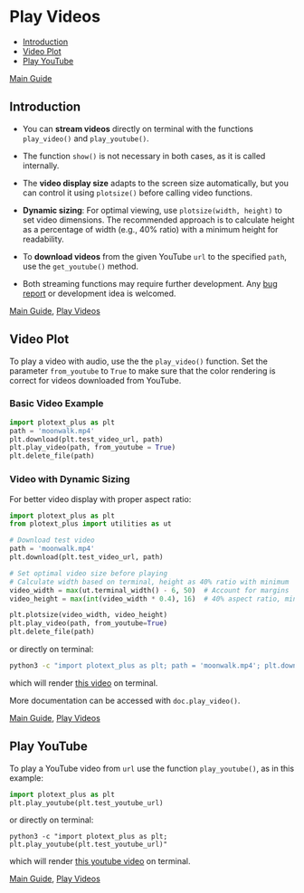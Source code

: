 # Play Videos

- [Introduction](https://github.com/ccmitchellusa/plotext_plus/blob/master/docs/video.md#introduction)
- [Video Plot](https://github.com/ccmitchellusa/plotext_plus/blob/master/docs/video.md#video-plot)
- [Play YouTube](https://github.com/ccmitchellusa/plotext_plus/blob/master/docs/video.md#play-youtube)

[Main Guide](https://github.com/ccmitchellusa/plotext_plus#guide)

## Introduction

- You can **stream videos** directly on terminal with the functions `play_video()` and `play_youtube()`.

- The function `show()` is not necessary in both cases, as it is called internally.

- The **video display size** adapts to the screen size automatically, but you can control it using `plotsize()` before calling video functions.

- **Dynamic sizing**: For optimal viewing, use `plotsize(width, height)` to set video dimensions. The recommended approach is to calculate height as a percentage of width (e.g., 40% ratio) with a minimum height for readability.

- To **download videos** from the given YouTube `url` to the specified `path`, use the `get_youtube()` method.

- Both streaming functions may require further development. Any [bug report](https://github.com/ccmitchellusa/plotext_plus/issues/new) or development idea is welcomed. 

[Main Guide](https://github.com/ccmitchellusa/plotext_plus#guide), [Play Videos](https://github.com/ccmitchellusa/plotext_plus/blob/master/docs/video.md)

## Video Plot

To play a video with audio, use the the `play_video()` function. Set the parameter `from_youtube` to `True` to make sure that the color rendering is correct for videos downloaded from YouTube.

### Basic Video Example

```python
import plotext_plus as plt
path = 'moonwalk.mp4'
plt.download(plt.test_video_url, path)
plt.play_video(path, from_youtube = True)
plt.delete_file(path)
```

### Video with Dynamic Sizing

For better video display with proper aspect ratio:

```python
import plotext_plus as plt
from plotext_plus import utilities as ut

# Download test video
path = 'moonwalk.mp4'
plt.download(plt.test_video_url, path)

# Set optimal video size before playing
# Calculate width based on terminal, height as 40% ratio with minimum
video_width = max(ut.terminal_width() - 6, 50)  # Account for margins
video_height = max(int(video_width * 0.4), 16)  # 40% aspect ratio, minimum 16 rows

plt.plotsize(video_width, video_height)
plt.play_video(path, from_youtube=True)
plt.delete_file(path)
```

or directly on terminal:

```bash
python3 -c "import plotext_plus as plt; path = 'moonwalk.mp4'; plt.download(plt.test_video_url, path); plt.play_video(path, from_youtube = True); plt.delete_file(path)"
```

which will render [this video](https://raw.githubusercontent.com/ccmitchellusa/plotext_plus/master/data/chart.mp4) on terminal.

More documentation can be accessed with `doc.play_video()`.

[Main Guide](https://github.com/ccmitchellusa/plotext_plus#guide), [Play Videos](https://github.com/ccmitchellusa/plotext_plus/blob/master/docs/video.md)

## Play YouTube

To play a YouTube video from `url` use the function `play_youtube()`, as in this example:

```python
import plotext_plus as plt
plt.play_youtube(plt.test_youtube_url)
```

or directly on terminal:

```console
python3 -c "import plotext_plus as plt; plt.play_youtube(plt.test_youtube_url)"
```

which will render [this youtube video](https://www.youtube.com/watch?v=ZNAvVVc4b3E&t=75s) on terminal. 

[Main Guide](https://github.com/ccmitchellusa/plotext_plus#guide), [Play Videos](https://github.com/ccmitchellusa/plotext_plus/blob/master/docs/video.md)